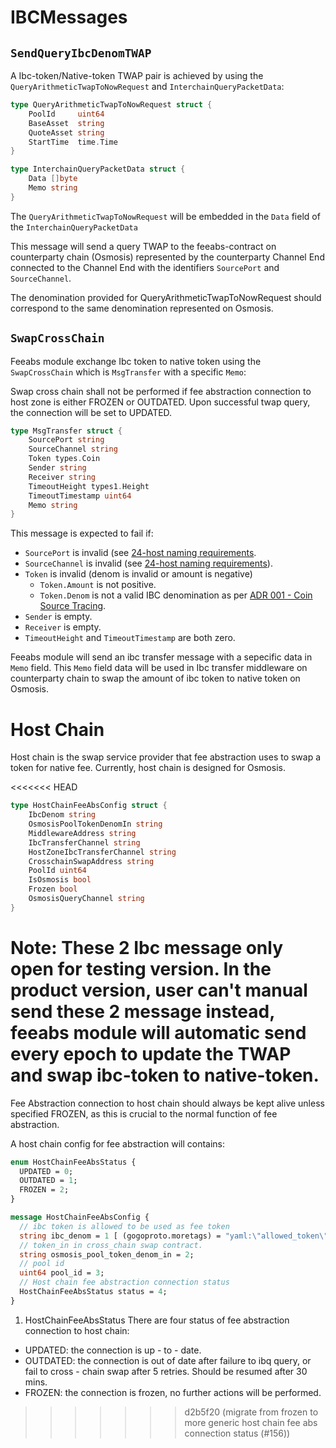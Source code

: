 # IBCMessages

## `SendQueryIbcDenomTWAP`

A Ibc-token/Native-token TWAP pair is achieved by using the `QueryArithmeticTwapToNowRequest` and `InterchainQueryPacketData`:

```go
type QueryArithmeticTwapToNowRequest struct {
	PoolId     uint64
	BaseAsset  string
	QuoteAsset string
	StartTime  time.Time
}
```

```go
type InterchainQueryPacketData struct {
	Data []byte
	Memo string
}
```

The `QueryArithmeticTwapToNowRequest` will be embedded in the `Data` field of the `InterchainQueryPacketData`

This message will send a query TWAP to the feeabs-contract on counterparty chain (Osmosis) represented by the counterparty Channel End connected to the Channel End with the identifiers `SourcePort` and `SourceChannel`.

The denomination provided for QueryArithmeticTwapToNowRequest should correspond to the same denomination represented on Osmosis.

## `SwapCrossChain`

Feeabs module exchange Ibc token to native token using the `SwapCrossChain` which is `MsgTransfer` with a specific `Memo`:

Swap cross chain shall not be performed if fee abstraction connection to host zone is either FROZEN or OUTDATED. Upon successful twap query, the connection will be set to UPDATED.

```go
type MsgTransfer struct {
	SourcePort string
	SourceChannel string
	Token types.Coin
	Sender string
	Receiver string
	TimeoutHeight types1.Height
	TimeoutTimestamp uint64
	Memo string
}
```

This message is expected to fail if:

- `SourcePort` is invalid (see [24-host naming requirements](https://github.com/cosmos/ibc/blob/master/spec/core/ics-024-host-requirements/README.md#paths-identifiers-separators).
- `SourceChannel` is invalid (see [24-host naming requirements](https://github.com/cosmos/ibc/blob/master/spec/core/ics-024-host-requirements/README.md#paths-identifiers-separators)).
- `Token` is invalid (denom is invalid or amount is negative)
  - `Token.Amount` is not positive.
  - `Token.Denom` is not a valid IBC denomination as per [ADR 001 - Coin Source Tracing](../../../docs/architecture/adr-001-coin-source-tracing.md).
- `Sender` is empty.
- `Receiver` is empty.
- `TimeoutHeight` and `TimeoutTimestamp` are both zero.

Feeabs module will send an ibc transfer message with a sepecific data in `Memo` field. This `Memo` field data will be used in Ibc transfer middleware on counterparty chain to swap the amount of ibc token to native token on Osmosis.

# Host Chain

Host chain is the swap service provider that fee abstraction uses to swap a token for native fee. Currently, host chain is designed for Osmosis.

<<<<<<< HEAD
```go
type HostChainFeeAbsConfig struct {
	IbcDenom string
	OsmosisPoolTokenDenomIn string
	MiddlewareAddress string
	IbcTransferChannel string
	HostZoneIbcTransferChannel string
	CrosschainSwapAddress string
	PoolId uint64
	IsOsmosis bool
	Frozen bool
	OsmosisQueryChannel string
}
```
Note: These 2 Ibc message only open for testing version. In the product version, user can't manual send these 2 message instead, feeabs module will automatic send every epoch to update the TWAP and swap ibc-token to native-token.
=======
Fee Abstraction connection to host chain should always be kept alive unless specified FROZEN, as this is crucial to the normal function of fee abstraction.

A host chain config for fee abstraction will contains:

```proto
enum HostChainFeeAbsStatus {
  UPDATED = 0;
  OUTDATED = 1;
  FROZEN = 2;
}

message HostChainFeeAbsConfig {
  // ibc token is allowed to be used as fee token
  string ibc_denom = 1 [ (gogoproto.moretags) = "yaml:\"allowed_token\"" ];
  // token_in in cross_chain swap contract.
  string osmosis_pool_token_denom_in = 2;
  // pool id
  uint64 pool_id = 3;
  // Host chain fee abstraction connection status
  HostChainFeeAbsStatus status = 4;
}
```

1. HostChainFeeAbsStatus
There are four status of fee abstraction connection to host chain:
* UPDATED: the connection is up - to - date.
* OUTDATED: the connection is out of date after failure to ibq query, or fail to cross - chain swap after 5 retries. Should be resumed after 30 mins.
* FROZEN: the connection is frozen, no further actions will be performed.
>>>>>>> d2b5f20 (migrate from frozen to more generic host chain fee abs connection status (#156))
